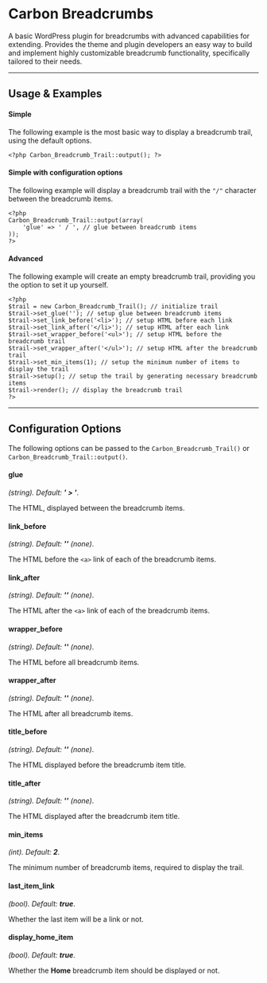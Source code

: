 Carbon Breadcrumbs
==================

A basic WordPress plugin for breadcrumbs with advanced capabilities for extending.
Provides the theme and plugin developers an easy way to build and implement highly customizable breadcrumb functionality, specifically tailored to their needs.

- - -

Usage & Examples
------

#### Simple

The following example is the most basic way to display a breadcrumb trail, using the default options.
	
    <?php Carbon_Breadcrumb_Trail::output(); ?>

#### Simple with configuration options

The following example will display a breadcrumb trail with the `"/"` character between the breadcrumb items.

	<?php
    Carbon_Breadcrumb_Trail::output(array(
    	'glue' => ' / ', // glue between breadcrumb items
    ));
    ?>

#### Advanced

The following example will create an empty breadcrumb trail, providing you the option to set it up yourself.

	<?php
	$trail = new Carbon_Breadcrumb_Trail(); // initialize trail
	$trail->set_glue(''); // setup glue between breadcrumb items
	$trail->set_link_before('<li>'); // setup HTML before each link
	$trail->set_link_after('</li>'); // setup HTML after each link
	$trail->set_wrapper_before('<ul>'); // setup HTML before the breadcrumb trail
	$trail->set_wrapper_after('</ul>'); // setup HTML after the breadcrumb trail
	$trail->set_min_items(1); // setup the minimum number of items to display the trail
	$trail->setup(); // setup the trail by generating necessary breadcrumb items
	$trail->render(); // display the breadcrumb trail
    ?>

- - -

Configuration Options
------

The following options can be passed to the `Carbon_Breadcrumb_Trail()` or `Carbon_Breadcrumb_Trail::output()`.

#### glue

_(string). Default: **' &gt; '**_.

The HTML, displayed between the breadcrumb items.

#### link_before

_(string). Default: **''** (none)_.

The HTML before the `<a>` link of each of the breadcrumb items.

#### link_after

_(string). Default: **''** (none)_.

The HTML after the `<a>` link of each of the breadcrumb items.

#### wrapper_before

_(string). Default: **''** (none)_.

The HTML before all breadcrumb items.

#### wrapper_after

_(string). Default: **''** (none)_.

The HTML after all breadcrumb items.

#### title_before

_(string). Default: **''** (none)_.

The HTML displayed before the breadcrumb item title.

#### title_after

_(string). Default: **''** (none)_.

The HTML displayed after the breadcrumb item title.

#### min_items

_(int). Default: **2**_.

The minimum number of breadcrumb items, required to display the trail.

#### last\_item_link

_(bool). Default: **true**_.

Whether the last item will be a link or not.

#### display\_home_item

_(bool). Default: **true**_.

Whether the **Home** breadcrumb item should be displayed or not.